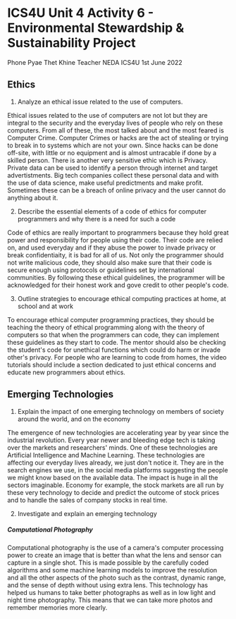 # ICS4U Unit 4 Activity 6 - Environmental Stewardship & Sustainability Project

Phone Pyae Thet Khine
Teacher NEDA
ICS4U
1st June 2022

## Ethics
1) Analyze an ethical issue related to the use of computers.

Ethical issues related to the use of computers are not lot but they are integral to the security and the everyday lives of people who rely on these computers. From all of these, the most talked about and the most feared is Computer Crime. Computer Crimes or hacks are the act of stealing or trying to break in to systems which are not your own. Since hacks can be done off-site, with little or no equipment and is almost untracable if done by a skilled person. There is another very sensitive ethic which is Privacy. Private data can be used to identify a person through internet and target advertistments. Big tech companies collect these personal data and with the use of data science, make useful predictments and make profit. Sometimes these can be a breach of online privacy and the user cannot do anything about it.

2) Describe the essential elements of a code of ethics for computer programmers and why there is a need for such a code

Code of ethics are really important to programmers because they hold great power and responsibility for people using their code. Their code are relied on, and used everyday and if they abuse the power to invade privacy or break confidentiaity, it is bad for all of us. Not only the programmer should not write malicious code, they should also make sure that their code is secure enough using protocols or guidelines set by international communities. By following these ethical guidelines, the programmer will be acknowledged for their honest work and gove credit to other people's code.

3) Outline strategies to encourage ethical computing practices at home, at school and at work

To encourage ethical computer programming practices, they should be teaching the theory of ethical programming along with the theory of computers so that when the programmers can code, they can implement these guidelines as they start to code. The mentor should also be checking the student's code for unethical functions which could do harm or invade other's privacy. For people who are learning to code from homes, the video tutorials should include a section dedicated to just ethical concerns and educate new programmers about ethics.

## Emerging Technologies
1) Explain the impact of one emerging technology on members of society around the world, and on the economy

The emergence of new technologies are accelerating year by year since the industrial revolution. Every year newer and bleeding edge tech is taking over the markets and researchers' minds. One of these technologies are Artificial Intelligence and Machine Learning. These technologies are affecting our everyday lives already, we just don't notice it. They are in the search engines we use, in the social media platforms suggesting the people we might know based on the available data. The impact is huge in all the sectors imaginable. Economy for example, the stock markets are all run by these very technology to decide and predict the outcome of stock prices and to handle the sales of company stocks in real time.

2) Investigate and explain an emerging technology

##### Computational Photography
Computational photography is the use of a camera's computer processing power to create an image that is better than what the lens and sensor can capture in a single shot. This is made possible by the carefully coded algorithms and some machine learning models to improve the resolution and all the other aspects of the photo such as the contrast, dynamic range, and the sense of depth without using extra lens. This technology has helped us humans to take better photographs as well as in low light and night time photography. This means that we can take more photos and remember memories more clearly. 
